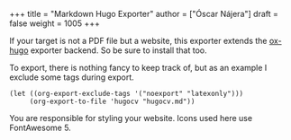 +++
title = "Markdown Hugo Exporter"
author = ["Óscar Nájera"]
draft = false
weight = 1005
+++

If your target is not a PDF file but a website, this exporter extends the
[ox-hugo](https://ox-hugo.scripter.co/) exporter backend. So be sure to install that too.

To export, there is nothing fancy to keep track of, but as an example I
exclude some tags during export.

```emacs-lisp
(let ((org-export-exclude-tags '("noexport" "latexonly")))
     (org-export-to-file 'hugocv "hugocv.md"))
```

You are responsible for styling your website. Icons used here use
FontAwesome 5.
